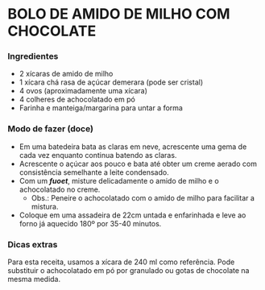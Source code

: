 # BOLO DE AMIDO DE MILHO COM CHOCOLATE

### Ingredientes

* 2 xícaras de amido de milho
* 1 xícara chá rasa de açúcar demerara (pode ser cristal)
* 4 ovos (aproximadamente uma xícara)
* 4 colheres de achocolatado em pó
* Farinha e manteiga/margarina para untar a forma

### Modo de fazer (doce)

* Em uma batedeira bata as claras em neve, acrescente uma gema de cada vez enquanto continua batendo as claras.
* Acrescente o açúcar aos pouco e bata até obter um creme aerado com consistência semelhante a leite condensado.
* Com um ***fuoet***, misture delicadamente o amido de milho e o achocolatado no creme.
  * Obs.: Peneire o achocolatado com o amido de milho para facilitar a mistura.
* Coloque em uma assadeira de 22cm untada e enfarinhada e leve ao forno já aquecido 180º por 35-40 minutos.

### Dicas extras

Para esta receita, usamos a xícara de 240 ml como referência.
Pode substituir o achocolatado em pó por granulado ou gotas de chocolate na mesma medida.
